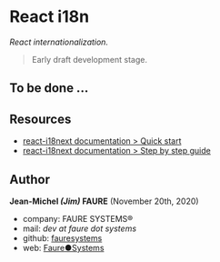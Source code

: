 # React i18n
*React internationalization.*

> Early draft development stage.


## To be done ...


## Resources

* <a href="https://react.i18next.com/guides/quick-start" target="_blank">react-i18next documentation > Quick start</a>
* <a href="https://react.i18next.com/latest/using-with-hooks" target="_blank">react-i18next documentation > Step by step guide</a>


## Author

**Jean-Michel _(Jim)_ FAURE** (November 20th, 2020)
* company: FAURE SYSTEMS®
* mail: *dev at faure dot systems*
* github: <a href="https://github.com/fauresystems" target="_blank">fauresystems</a>
* web: <a href="https://faure.systems/" target="_blank">Faure●Systems</a>